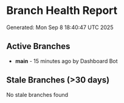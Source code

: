 # Branch Health Report
Generated: Mon Sep  8 18:40:47 UTC 2025

## Active Branches
- **main** - 15 minutes ago by Dashboard Bot

## Stale Branches (>30 days)
No stale branches found
